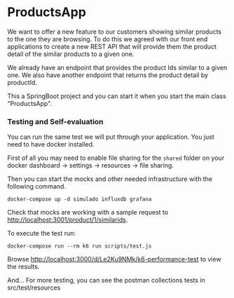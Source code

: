 # ProductsApp

We want to offer a new feature to our customers showing similar products to the one they are browsing. To do this we agreed with our front end applications to create a new REST API that will provide them the product detail of the similar products to a given one.

We already have an endpoint that provides the product Ids similar to a given one. We also have another endpoint that returns the product detail by productId.

This a SpringBoot project and you can start it when you start the main class "ProductsApp".

### Testing and Self-evaluation
You can run the same test we will put through your application. You just need to have docker installed.

First of all you may need to enable file sharing for the `shared` folder on your docker dashboard -> settings -> resources -> file sharing.

Then you can start the mocks and other needed infrastructure with the following command.
```
docker-compose up -d simulado influxdb grafana
```
Check that mocks are working with a sample request to [http://localhost:3001/product/1/similarids](http://localhost:3001/product/1/similarids).

To execute the test run:
```
docker-compose run --rm k6 run scripts/test.js
```
Browse [http://localhost:3000/d/Le2Ku9NMk/k6-performance-test](http://localhost:3000/d/Le2Ku9NMk/k6-performance-test) to view the results.

And... For more testing, you can see the postman collections tests in src/test/resources
